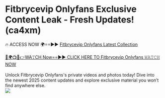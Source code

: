 # Fitbrycevip Onlyfans Exclusive Content Leak - Fresh Updates! (ca4xm)

🔥 ACCESS NOW 🌍==►► <a href="https://tinyurl.com/kvy9nzfs" rel="nofollow">Fitbrycevip Onlyfans Latest Collection</a>
<br><br>
[🔴🌍📺📱👉WA𝚃CH Now==►► CLICK HERE TO Fitbrycevip Onlyfans 𝚆𝙰𝚃𝙲𝙷 NOW](https://tinyurl.com/kvy9nzfs)
<br><br>
Unlock Fitbrycevip Onlyfans's private videos and photos today! Dive into the newest 2025 content updates and explore exclusive material you won’t find anywhere else.
<br>
<a href="https://tinyurl.com/kvy9nzfs" rel="nofollow" data-target="animated-image.originalLink"><img src="https://camo.githubusercontent.com/8a4f000d20f83aca3bf7ec5f350d767afa0574a8a352519fd8cfa583a6f93a33/68747470733a2f2f692e696d6775722e636f6d2f644a486b345a712e676966" data-canonical-src="https://i.imgur.com/dJHk4Zq.gif" style="max-width: 100%; display: inline-block;" data-target="animated-image.originalImage"></a>
<br>
